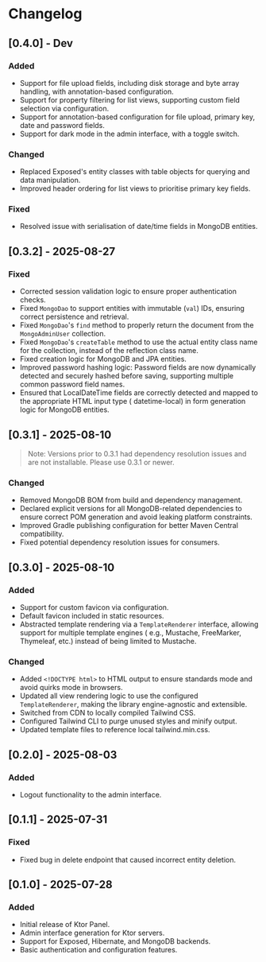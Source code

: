 # Changelog

## [0.4.0] - Dev

### Added

- Support for file upload fields, including disk storage and byte array handling, with annotation-based configuration.
- Support for property filtering for list views, supporting custom field selection via configuration.
- Support for annotation-based configuration for file upload, primary key, date and password fields.
- Support for dark mode in the admin interface, with a toggle switch.

### Changed

- Replaced Exposed's entity classes with table objects for querying and data manipulation.
- Improved header ordering for list views to prioritise primary key fields.

### Fixed

- Resolved issue with serialisation of date/time fields in MongoDB entities.

## [0.3.2] - 2025-08-27

### Fixed

- Corrected session validation logic to ensure proper authentication checks.
- Fixed `MongoDao` to support entities with immutable (`val`) IDs, ensuring correct persistence and retrieval.
- Fixed `MongoDao`'s `find` method to properly return the document from the `MongoAdminUser` collection.
- Fixed `MongoDao`'s `createTable` method to use the actual entity class name for the collection, instead of the
  reflection class name.
- Fixed creation logic for MongoDB and JPA entities.
- Improved password hashing logic: Password fields are now dynamically detected and securely hashed before saving,
  supporting multiple common password field names.
- Ensured that LocalDateTime fields are correctly detected and mapped to the appropriate HTML input type (
  datetime-local) in form generation logic for MongoDB entities.

## [0.3.1] - 2025-08-10

> Note: Versions prior to 0.3.1 had dependency resolution issues and are not installable. Please use 0.3.1 or newer.

### Changed

- Removed MongoDB BOM from build and dependency management.
- Declared explicit versions for all MongoDB-related dependencies to ensure correct POM generation and avoid leaking
  platform constraints.
- Improved Gradle publishing configuration for better Maven Central compatibility.
- Fixed potential dependency resolution issues for consumers.

## [0.3.0] - 2025-08-10

### Added

- Support for custom favicon via configuration.
- Default favicon included in static resources.
- Abstracted template rendering via a `TemplateRenderer` interface, allowing support for multiple template engines (
  e.g., Mustache, FreeMarker, Thymeleaf, etc.) instead of being limited to Mustache.

### Changed

- Added `<!DOCTYPE html>` to HTML output to ensure standards mode and avoid quirks mode in browsers.
- Updated all view rendering logic to use the configured `TemplateRenderer`, making the library engine-agnostic and
  extensible.
- Switched from CDN to locally compiled Tailwind CSS.
- Configured Tailwind CLI to purge unused styles and minify output.
- Updated template files to reference local tailwind.min.css.

## [0.2.0] - 2025-08-03

### Added

- Logout functionality to the admin interface.

## [0.1.1] - 2025-07-31

### Fixed

- Fixed bug in delete endpoint that caused incorrect entity deletion.

## [0.1.0] - 2025-07-28

### Added

- Initial release of Ktor Panel.
- Admin interface generation for Ktor servers.
- Support for Exposed, Hibernate, and MongoDB backends.
- Basic authentication and configuration features.